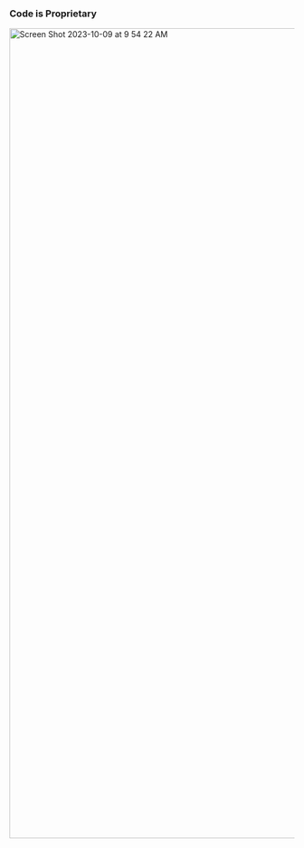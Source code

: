 ### Code is Proprietary 

<img width="1429" alt="Screen Shot 2023-10-09 at 9 54 22 AM" src="https://github.com/Teklitt/profile_card/assets/116601440/f87f7da8-902f-4188-b79c-e624cb64b0cf">

